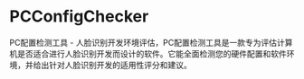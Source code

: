 # PCConfigChecker
PC配置检测工具 - 人脸识别开发环境评估，PC配置检测工具是一款专为评估计算机是否适合进行人脸识别开发而设计的软件。它能全面检测您的硬件配置和软件环境，并给出针对人脸识别开发的适用性评分和建议。
